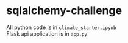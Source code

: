 # sqlalchemy-challenge

All python code is in `climate_starter.ipynb`\
Flask api application is in `app.py`
